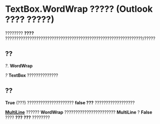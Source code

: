 
# TextBox.WordWrap ????? (Outlook ???? ?????)

???????? **????** ??????????????????????????????????????????????????????????????/?????


## ??

 _?_. **WordWrap**

 _?_ **TextBox** ??????????????


## ??

 **True** (???) ????????????????????? **false ???** ??????????????????

 **[MultiLine](f42aadc5-ecd9-090b-cdf0-aba0a1a024b2.md)** ?????? **WordWrap** ??????????????????????? **MultiLine** ? **False** ???? **??? ???** ????????

